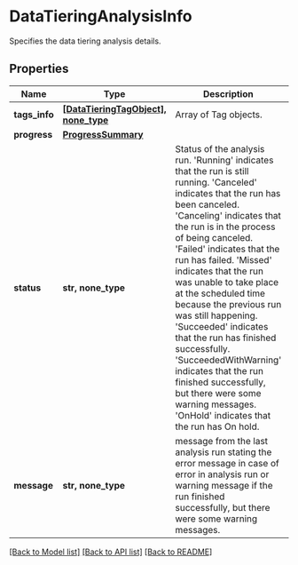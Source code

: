 # DataTieringAnalysisInfo

Specifies the data tiering analysis details.

## Properties
Name | Type | Description | Notes
------------ | ------------- | ------------- | -------------
**tags_info** | [**[DataTieringTagObject], none_type**](DataTieringTagObject.md) | Array of Tag objects. | [optional] 
**progress** | [**ProgressSummary**](ProgressSummary.md) |  | [optional] 
**status** | **str, none_type** | Status of the analysis run. &#39;Running&#39; indicates that the run is still running. &#39;Canceled&#39; indicates that the run has been canceled. &#39;Canceling&#39; indicates that the run is in the process of being  canceled. &#39;Failed&#39; indicates that the run has failed. &#39;Missed&#39; indicates that the run was unable to take place at the  scheduled time because the previous run was still happening. &#39;Succeeded&#39; indicates that the run has finished successfully. &#39;SucceededWithWarning&#39; indicates that the run finished  successfully, but there were some warning messages. &#39;OnHold&#39; indicates that the run has On hold. | [optional] 
**message** | **str, none_type** | message from the last analysis run stating the error message in case of error in analysis run or warning message if the run finished successfully, but there were some warning messages. | [optional] 

[[Back to Model list]](../README.md#documentation-for-models) [[Back to API list]](../README.md#documentation-for-api-endpoints) [[Back to README]](../README.md)


